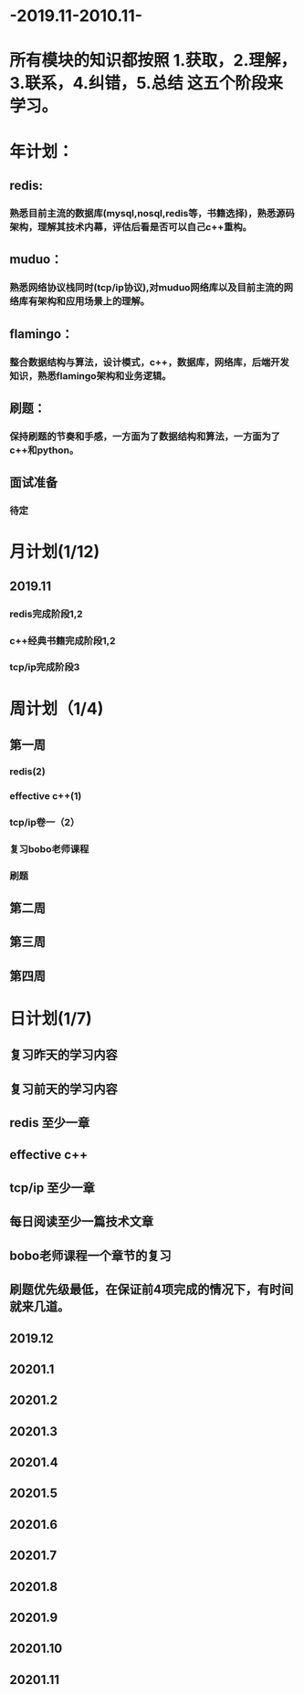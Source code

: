 # -2019.11-2010.11-
# 所有模块的知识都按照 1.获取，2.理解，3.联系，4.纠错，5.总结 这五个阶段来学习。
# 年计划：
## redis:
### 熟悉目前主流的数据库(mysql,nosql,redis等，书籍选择)，熟悉源码架构，理解其技术内幕，评估后看是否可以自己c++重构。
## muduo：
### 熟悉网络协议栈同时(tcp/ip协议),对muduo网络库以及目前主流的网络库有架构和应用场景上的理解。
## flamingo：
### 整合数据结构与算法，设计模式，c++，数据库，网络库，后端开发知识，熟悉flamingo架构和业务逻辑。
## 刷题：
### 保持刷题的节奏和手感，一方面为了数据结构和算法，一方面为了c++和python。
## 面试准备
### 待定

# 月计划(1/12)
## 2019.11
### redis完成阶段1,2
### c++经典书籍完成阶段1,2
### tcp/ip完成阶段3
# 周计划（1/4)
## 第一周
### redis(2)
### effective c++(1)
### tcp/ip卷一（2）
### 复习bobo老师课程
### 刷题
## 第二周
## 第三周
## 第四周
# 日计划(1/7)
## 复习昨天的学习内容
## 复习前天的学习内容
## redis 至少一章
## effective c++ 
## tcp/ip 至少一章
## 每日阅读至少一篇技术文章
## bobo老师课程一个章节的复习
## 刷题优先级最低，在保证前4项完成的情况下，有时间就来几道。


## 2019.12
## 20201.1
## 20201.2
## 20201.3
## 20201.4
## 20201.5
## 20201.6
## 20201.7
## 20201.8
## 20201.9
## 20201.10
## 20201.11



